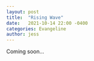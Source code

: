 ```yaml
---
layout: post
title:  "Rising Wave"
date:   2021-10-14 22:00 -0400
categories: Evangeline
author: jess
---
```

Coming soon...
